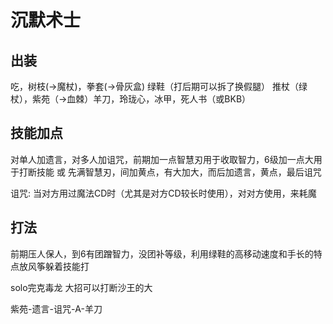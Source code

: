 # 沉默术士

## 出装
吃，树枝(->魔杖)，拳套(->骨灰盒)
绿鞋（打后期可以拆了换假腿）
推杖（绿杖），紫苑（->血棘）羊刀，玲珑心，冰甲，死人书（或BKB）

## 技能加点
对单人加遗言，对多人加诅咒，前期加一点智慧刃用于收取智力，6级加一点大用于打断技能
或
先满智慧刃，间加黄点，有大加大，而后加遗言，黄点，最后诅咒

诅咒: 当对方用过魔法CD时（尤其是对方CD较长时使用），对对方使用，来耗魔

## 打法
前期压人保人，到6有团蹭智力，没团补等级，利用绿鞋的高移动速度和手长的特点放风筝躲着技能打

solo完克毒龙
大招可以打断沙王的大

紫苑-遗言-诅咒-A-羊刀
